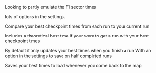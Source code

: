 Looking to partly emulate the F1 sector times

lots of options in the settings.

Compare your best checkpoint times from each run to your current run

Includes a theoretical best time if your were to get a run with your best checkpoint times

By default it only updates your best times when you finish a run With an option in the settings to save on half completed runs

Saves your best times to load whenever you come back to the map
